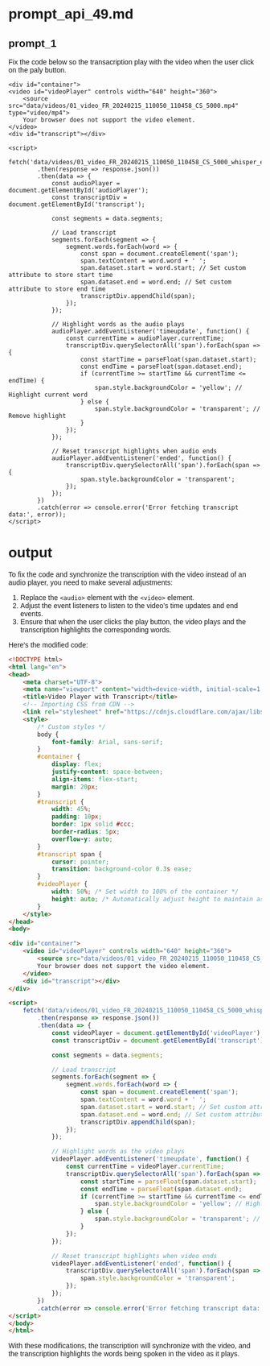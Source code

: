 # prompt_api_49.md

## prompt_1
Fix the code below so the transacription play with the video when the user click on the paly button.


<!DOCTYPE html>
<html lang="en">
<head>
    <meta charset="UTF-8">
    <meta name="viewport" content="width=device-width, initial-scale=1.0">
    <title>Audio Player with Transcript</title>
    <!-- Importing CSS from CDN -->
    <link rel="stylesheet" href="https://cdnjs.cloudflare.com/ajax/libs/normalize/8.0.1/normalize.min.css">
    <style>
        /* Custom styles */
        body {
            font-family: Arial, sans-serif;
        }
        #container {
            display: flex;
            justify-content: space-between;
            align-items: flex-start;
            margin: 20px;
        }
        #transcript {
            width: 45%;
            padding: 10px;
            border: 1px solid #ccc;
            border-radius: 5px;
            overflow-y: auto;
        }
        #transcript span {
            cursor: pointer;
            transition: background-color 0.3s ease;
        }
        #audioPlayer {
            width: 50%;
            margin-right: 20px;
        }
        #videoPlayer {
            width: 50%; /* Set width to 100% of the container */
            height: auto; /* Automatically adjust height to maintain aspect ratio */
        }
    </style>
</head>
<body>

<!-- command -->
<!-- 

cd /Users/brunoflaven/Documents/02_copy/fmm_USECASES/_webapp_api_fmm_ia/005_webapp_api_fmm_ia/

python -m http.server 4000 

-->

    <div id="container">
    <video id="videoPlayer" controls width="640" height="360">
        <source src="data/videos/01_video_FR_20240215_110050_110458_CS_5000.mp4" type="video/mp4">
        Your browser does not support the video element.
    </video>
    <div id="transcript"></div>
</div>


    <script>
        fetch('data/videos/01_video_FR_20240215_110050_110458_CS_5000_whisper_express.json')
            .then(response => response.json())
            .then(data => {
                const audioPlayer = document.getElementById('audioPlayer');
                const transcriptDiv = document.getElementById('transcript');

                const segments = data.segments;

                // Load transcript
                segments.forEach(segment => {
                    segment.words.forEach(word => {
                        const span = document.createElement('span');
                        span.textContent = word.word + ' ';
                        span.dataset.start = word.start; // Set custom attribute to store start time
                        span.dataset.end = word.end; // Set custom attribute to store end time
                        transcriptDiv.appendChild(span);
                    });
                });

                // Highlight words as the audio plays
                audioPlayer.addEventListener('timeupdate', function() {
                    const currentTime = audioPlayer.currentTime;
                    transcriptDiv.querySelectorAll('span').forEach(span => {
                        const startTime = parseFloat(span.dataset.start);
                        const endTime = parseFloat(span.dataset.end);
                        if (currentTime >= startTime && currentTime <= endTime) {
                            span.style.backgroundColor = 'yellow'; // Highlight current word
                        } else {
                            span.style.backgroundColor = 'transparent'; // Remove highlight
                        }
                    });
                });

                // Reset transcript highlights when audio ends
                audioPlayer.addEventListener('ended', function() {
                    transcriptDiv.querySelectorAll('span').forEach(span => {
                        span.style.backgroundColor = 'transparent';
                    });
                });
            })
            .catch(error => console.error('Error fetching transcript data:', error));
    </script>
</body>
</html>



# output
To fix the code and synchronize the transcription with the video instead of an audio player, you need to make several adjustments:

1. Replace the `<audio>` element with the `<video>` element.
2. Adjust the event listeners to listen to the video's time updates and end events.
3. Ensure that when the user clicks the play button, the video plays and the transcription highlights the corresponding words.

Here's the modified code:

```html
<!DOCTYPE html>
<html lang="en">
<head>
    <meta charset="UTF-8">
    <meta name="viewport" content="width=device-width, initial-scale=1.0">
    <title>Video Player with Transcript</title>
    <!-- Importing CSS from CDN -->
    <link rel="stylesheet" href="https://cdnjs.cloudflare.com/ajax/libs/normalize/8.0.1/normalize.min.css">
    <style>
        /* Custom styles */
        body {
            font-family: Arial, sans-serif;
        }
        #container {
            display: flex;
            justify-content: space-between;
            align-items: flex-start;
            margin: 20px;
        }
        #transcript {
            width: 45%;
            padding: 10px;
            border: 1px solid #ccc;
            border-radius: 5px;
            overflow-y: auto;
        }
        #transcript span {
            cursor: pointer;
            transition: background-color 0.3s ease;
        }
        #videoPlayer {
            width: 50%; /* Set width to 100% of the container */
            height: auto; /* Automatically adjust height to maintain aspect ratio */
        }
    </style>
</head>
<body>

<div id="container">
    <video id="videoPlayer" controls width="640" height="360">
        <source src="data/videos/01_video_FR_20240215_110050_110458_CS_5000.mp4" type="video/mp4">
        Your browser does not support the video element.
    </video>
    <div id="transcript"></div>
</div>

<script>
    fetch('data/videos/01_video_FR_20240215_110050_110458_CS_5000_whisper_express.json')
        .then(response => response.json())
        .then(data => {
            const videoPlayer = document.getElementById('videoPlayer');
            const transcriptDiv = document.getElementById('transcript');

            const segments = data.segments;

            // Load transcript
            segments.forEach(segment => {
                segment.words.forEach(word => {
                    const span = document.createElement('span');
                    span.textContent = word.word + ' ';
                    span.dataset.start = word.start; // Set custom attribute to store start time
                    span.dataset.end = word.end; // Set custom attribute to store end time
                    transcriptDiv.appendChild(span);
                });
            });

            // Highlight words as the video plays
            videoPlayer.addEventListener('timeupdate', function() {
                const currentTime = videoPlayer.currentTime;
                transcriptDiv.querySelectorAll('span').forEach(span => {
                    const startTime = parseFloat(span.dataset.start);
                    const endTime = parseFloat(span.dataset.end);
                    if (currentTime >= startTime && currentTime <= endTime) {
                        span.style.backgroundColor = 'yellow'; // Highlight current word
                    } else {
                        span.style.backgroundColor = 'transparent'; // Remove highlight
                    }
                });
            });

            // Reset transcript highlights when video ends
            videoPlayer.addEventListener('ended', function() {
                transcriptDiv.querySelectorAll('span').forEach(span => {
                    span.style.backgroundColor = 'transparent';
                });
            });
        })
        .catch(error => console.error('Error fetching transcript data:', error));
</script>
</body>
</html>
```

With these modifications, the transcription will synchronize with the video, and the transcription highlights the words being spoken in the video as it plays.

